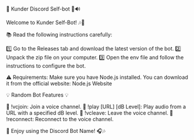 🤖 Kunder Discord Self-bot 🎵🔊

Welcome to Kunder Self-Bot! 🎶🎉

📚 Read the following instructions carefully:

1️⃣ Go to the Releases tab and download the latest version of the bot.
2️⃣ Unpack the zip file on your computer.
3️⃣ Open the env file and follow the instructions to configure the bot.

⚠️ Requirements:
Make sure you have Node.js installed. You can download it from the official website: Node.js Website

💡 Random Bot Features 💡

🔸 !vcjoin: Join a voice channel.
🔸 !play [URL] [dB Level]: Play audio from a URL with a specified dB level.
🔸 !vcleave: Leave the voice channel.
🔸 !reconnect: Reconnect to the voice channel.

🎊 Enjoy using the Discord Bot Name! 🎧🎶
